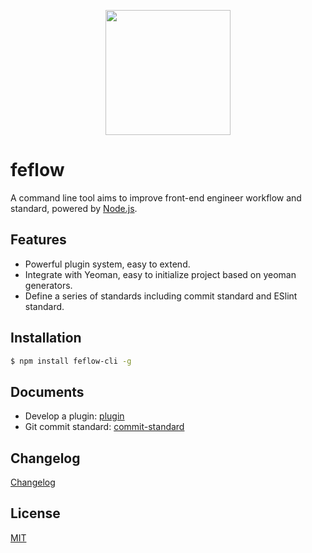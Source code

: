 <p align="center">
  <a>
    <img width="200" src="https://raw.githubusercontent.com/iv-web/feflow-cli/master/logo.png">
  </a>
</p>


# feflow

A command line tool aims to improve front-end engineer workflow and standard, powered by [Node.js](https://nodejs.org/en/).

## Features

- Powerful plugin system, easy to extend.
- Integrate with Yeoman, easy to initialize project based on yeoman generators.
- Define a series of standards including commit standard and ESlint standard.

## Installation

``` bash
$ npm install feflow-cli -g
```

## Documents
- Develop a plugin: [plugin](docs/plugin.md)
- Git commit standard: [commit-standard](docs/commit-standard.md)

## Changelog

[Changelog](CHANGELOG.md)

## License

[MIT](https://tldrlegal.com/license/mit-license)
